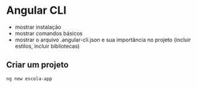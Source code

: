 # Angular CLI

* mostrar instalação
* mostrar comandos básicos
* mostrar o arquivo .angular-cli.json e sua importância no projeto \(incluir estilos, incluir bibliotecas\)

## Criar um projeto

```
ng new escola-app
```





